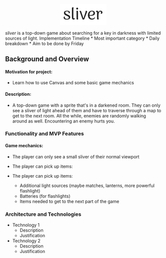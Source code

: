 <p align="center">
    <img src="https://github.com/jameshawkinsjr/sliver/blob/master/sliver_logo.png" alt="hype logo" width="150">
  </a>
</p>

_sliver_ is a top-down game about searching for a key in darkness with limited sources of light.
Implementation Timeline
    * Most important category
    * Daily breakdown
    * Aim to be done by Friday
    
## Background and Overview

#### **Motivation for project:**
   * Learn how to use Canvas and some basic game mechanics
#### **Description:**
   * A top-down game with a sprite that's in a darkened room. They can only see a sliver of light ahead of them and have to traverse through a map to get to the next room. All the while, enemies are randomly walking around as well. Encountering an enemy hurts you.
   
### Functionality and MVP Features
#### **Game mechanics:**
   * The player can only see a small sliver of their normal viewport
      
   
   * The player can pick up items:
      
   * The player can pick up items:
      * Additional light sources (maybe matches, lanterns, more powerful flashlight)
      * Batteries (for flashlights)
      * Items needed to get to the next part of the game

### Architecture and Technologies
   * Technology 1
     * Description
     * Justification
   * Technology 2
     * Description
     * Justification
